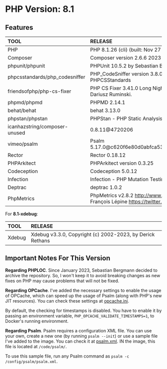 # PHP Version: 8.1

## Features

|TOOL|RELEASE|
|:---|:------|
|PHP|PHP 8.1.26 (cli) (built: Nov 27 2023 23:33:34) (NTS)|
|Composer|Composer version 2.6.6 2023-12-08 18:32:26|
|phpunit/phpunit|PHPUnit 10.5.2 by Sebastian Bergmann and contributors.|
|phpcsstandards/php_codesniffer|PHP_CodeSniffer version 3.8.0 (stable) by Squiz and PHPCSStandards|
|friendsofphp/php-cs-fixer|PHP CS Fixer 3.41.0 Long Night by Fabien Potencier and Dariusz Ruminski.|
|phpmd/phpmd|PHPMD 2.14.1|
|behat/behat|behat 3.13.0|
|phpstan/phpstan|PHPStan - PHP Static Analysis Tool 1.10.48|
|icanhazstring/composer-unused|0.8.11@4720206|
|vimeo/psalm|Psalm 5.17.0@c620f6e80d0abfca532b00bda366062aaedf6e5d|
|Rector|Rector 0.18.12|
|PHPArkitect|PHPArkitect version 0.3.25|
|Codeception|Codeception 5.0.12|
|Infection|Infection - PHP Mutation Testing Framework version 0.27.9|
|Deptrac|deptrac 1.0.2|
|PhpMetrics|PhpMetrics v2.8.2 <http://www.phpmetrics.org> by Jean-François Lépine <https://twitter.com/Halleck45>|

For **8.1-xdebug**:

|TOOL|RELEASE|
|:---|:------|
|Xdebug|Xdebug v3.3.0, Copyright (c) 2002-2023, by Derick Rethans|

## Important Notes For This Version

**Regarding PHPLOC**. Since January 2023, Sebastian Bergmann decided to archive the repository. So, I won't keep it to
avoid breaking changes as new fixes on PHP may cause problems that will not be fixed.

**Regarding OPCache**. I've added the necessary settings to enable the usage of OPCache, which can speed up the usage of
Psalm (along with PHP's new JIT resources). You can check these settings at [opcache.ini](./opcache.ini).

By default, the checking for timestamps is disabled. You have to enable it by passing an environment variable,
`PHP_OPCACHE_VALIDATE_TIMESTAMPS=1`, to Docker's running environment.

**Regarding Psalm**. Psalm requires a configuration XML file. You can use your own, create a new one (by running `psalm
--init`) or use a sample file I've added to the image. You can check it at [psalm.xml](./psalm.xml). IN the image, this
file is located at `/code/psalm/`.

To use this sample file, run any Psalm command as `psalm -c /config/psalm/psalm.xml`.
